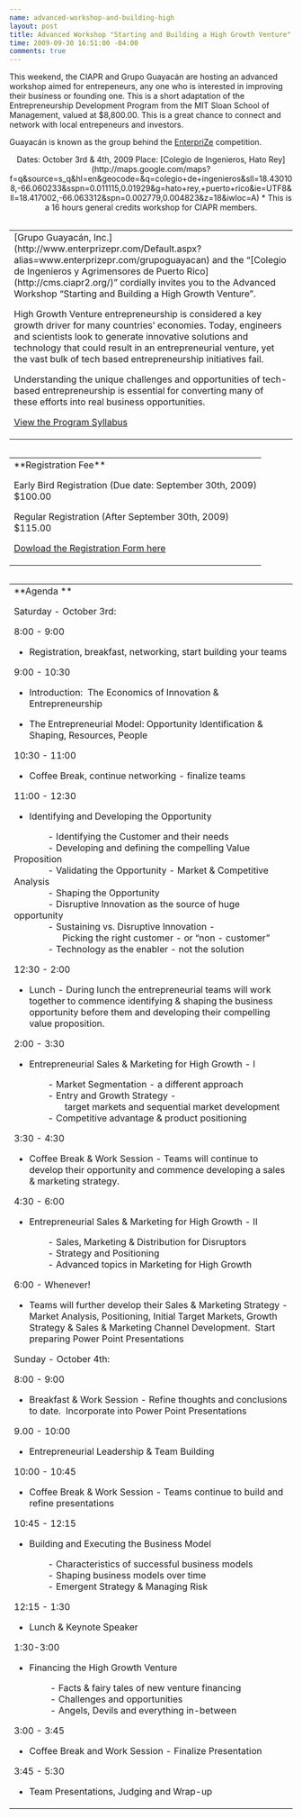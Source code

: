 ```yaml
--- 
name: advanced-workshop-and-building-high
layout: post
title: Advanced Workshop "Starting and Building a High Growth Venture"
time: 2009-09-30 16:51:00 -04:00
comments: true
---
```

This weekend, the CIAPR and Grupo Guayacán are hosting an advanced workshop aimed for entrepeneurs, any one who is interested in improving their business or founding one. This is a short adaptation of the Entrepreneurship Development Program from the MIT Sloan School of Management, valued at $8,800.00\. This is a great chance to connect and network with local entrepeneurs and investors.

Guayacán is known as the group behind the [EnterpriZe](http://www.enterprizepr.com/Default.aspx?alias=www.enterprizepr.com/grupoguayacan) competition.

<div align="center">Dates: October 3rd & 4th, 2009  
Place: [Colegio de Ingenieros, Hato Rey](http://maps.google.com/maps?f=q&source=s_q&hl=en&geocode=&q=colegio+de+ingenieros&sll=18.430108,-66.060233&sspn=0.011115,0.01929&g=hato+rey,+puerto+rico&ie=UTF8&ll=18.417002,-66.063312&spn=0.002779,0.004823&z=18&iwloc=A)  
* This is a 16 hours general credits workshop for CIAPR members.</div>

<table border="0" cellspacing="0" cellpadding="0" width="100%" bgcolor="#000000"></table>

<table border="0" cellspacing="0" cellpadding="5" width="100%">

<tbody>

<tr>

<td align="left">  

<div>  

<div>[Grupo Guayacán, Inc.](http://www.enterprizepr.com/Default.aspx?alias=www.enterprizepr.com/grupoguayacan) and the “[Colegio de Ingenieros y Agrimensores de Puerto Rico](http://cms.ciapr2.org/)” cordially invites you to the Advanced Workshop “Starting and Building a High Growth Venture”.</div>

High Growth Venture entrepreneurship is considered a key growth driver for many countries’ economies. Today, engineers and scientists look to generate innovative solutions and technology that could result in an entrepreneurial venture, yet the vast bulk of tech based entrepreneurship initiatives fail.  

Understanding the unique challenges and opportunities of tech-based entrepreneurship is essential for converting many of these efforts into real business opportunities.  

[View the Program Syllabus](http://rs6.net/tn.jsp?et=1102722090438&s=1238&e=0016R4WMcpmxn-L-M9kl7fODtCSll9XohjayN2hc6VJWOu-nigBKhjiR-ItNBM5SORvWFFudoQ43rcVgpROOX6hMB19RI9q88DqYneBVKz_qVj-SVbUcG3UMvQ_d43t_N2LbMrN16MwRog=)</div>

</td>

</tr>

</tbody>

</table>

<table border="0" cellspacing="0" cellpadding="0" width="100%" bgcolor="#000000"></table>

<a name="123e98d3ef443f18_123e3aa63ec40361_LETTER.BLOCK11"></a>

<table border="0" cellspacing="0" cellpadding="5" width="100%">

<tbody>

<tr valign="top">

<td align="left">  

<div>**Registration Fee**</div>

Early Bird Registration (Due date: September 30th, 2009)  
$100.00  

Regular Registration (After September 30th, 2009)  
$115.00  

[Dowload the Registration Form here](http://rs6.net/tn.jsp?et=1102722090438&s=1238&e=0016R4WMcpmxn__4v5dWru0CkEpNURBSsZ5amFx7sc0WcfeX0uObjP9gQtdOQtGGoRrxxTJNp1ckktf_dTrtgRU_NwTDYFKYRrKvI9jpmq1O9WhKk6uzB7y4qQu_FTt0jmdOiZK8q6yxP8=)  
</td>

</tr>

</tbody>

</table>

<table border="0" cellspacing="0" cellpadding="0" width="100%" bgcolor="#000000"></table>

<a name="123e98d3ef443f18_123e3aa63ec40361_LETTER.BLOCK9"></a>

<table border="0" cellspacing="0" cellpadding="5" width="100%">

<tbody>

<tr valign="top">

<td align="left">  

<div>**Agenda  
**</div>

Saturday - October 3rd:  

8:00 - 9:00         

*   Registration, breakfast, networking, start building your teams

9:00 - 10:30  

*   Introduction:  The Economics of Innovation & Entrepreneurship

*   The Entrepreneurial Model: Opportunity Identification & Shaping, Resources, People

10:30 - 11:00  

*   Coffee Break, continue networking - finalize teams

11:00 - 12:30  

*   Identifying and Developing the Opportunity

              - Identifying the Customer and their needs  
              - Developing and defining the compelling Value Proposition  
              - Validating the Opportunity - Market & Competitive Analysis  
              - Shaping the Opportunity    
              - Disruptive Innovation as the source of huge opportunity  
              - Sustaining vs. Disruptive Innovation -  
                    Picking the right customer - or “non - customer”  
              - Technology as the enabler - not the solution  

12:30 - 2:00  

*   Lunch - During lunch the entrepreneurial teams will work together to commence identifying & shaping the business opportunity before them and developing their compelling value proposition.

2:00 - 3:30  

*   Entrepreneurial Sales & Marketing for High Growth - I

              - Market Segmentation - a different approach  
              - Entry and Growth Strategy -  
                     target markets and sequential market development  
              - Competitive advantage & product positioning  

3:30 - 4:30  

*   Coffee Break & Work Session - Teams will continue to develop their opportunity and commence developing a sales & marketing strategy.

4:30 - 6:00  

*   Entrepreneurial Sales & Marketing for High Growth - II

              - Sales, Marketing & Distribution for Disruptors  
              - Strategy and Positioning  
              - Advanced topics in Marketing for High Growth  

6:00 - Whenever!  

*   Teams will further develop their Sales & Marketing Strategy - Market Analysis, Positioning, Initial Target Markets, Growth Strategy & Sales & Marketing Channel Development.  Start preparing Power Point Presentations

Sunday - October 4th:  

8:00 - 9:00   

*   Breakfast & Work Session - Refine thoughts and conclusions to date.  Incorporate into Power Point Presentations

9.00 - 10:00  

*   Entrepreneurial Leadership & Team Building

10:00 - 10:45   

*   Coffee Break & Work Session - Teams continue to build and refine presentations

10:45 - 12:15  

*   Building and Executing the Business Model

              - Characteristics of successful business models  
              - Shaping business models over time  
              - Emergent Strategy & Managing Risk  

12:15 - 1:30   

*   Lunch & Keynote Speaker

1:30-3:00  

*   Financing the High Growth Venture

               - Facts & fairy tales of new venture financing  
               - Challenges and opportunities  
               - Angels, Devils and everything in-between  

3:00 - 3:45  

*   Coffee Break and Work Session - Finalize Presentation

3:45 - 5:30  

*   Team Presentations, Judging and Wrap-up

</td>

</tr>

</tbody>

</table>